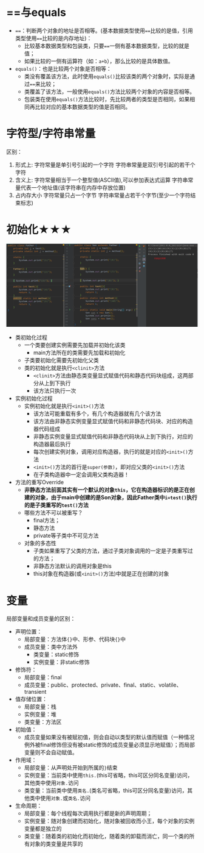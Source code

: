 #  ==与equals

- `==`：判断两个对象的地址是否相等。(基本数据类型使用`==`比较的是值，引用类型使用`==`比较的是内存地址)：
  - 比较基本数据类型和包装类，只要`==`一侧有基本数据类型，比较的就是值；
  - 如果比较的一侧有运算符（如：`a+b`），那么比较的是具体数值。
- `equals()`：也是比较两个对象是否相等：
  - 类没有覆盖该方法，此时使用`equals()`比较该类的两个对象时，实际是通过`==`来比较；
  - 类覆盖了该方法，一般使用`equals()`方法比较两个对象的内容是否相等。
  - 包装类在使用`equals()`方法比较时，先比较两者的类型是否相同，如果相同再比较对应的基本数据类型的值是否相同。



# 字符型/字符串常量

区别：

1. 形式上: 字符常量是单引号引起的一个字符 字符串常量是双引号引起的若干个字符
2. 含义上: 字符常量相当于一个整型值(ASCII值),可以参加表达式运算 字符串常量代表一个地址值(该字符串在内存中存放位置)
3. 占内存大小 字符常量只占一个字节 字符串常量占若干个字节(至少一个字符结束标志)





#  初始化★★★

![](../../images/Other-test1.png)

- 类初始化过程
  - 一个类要创建实例需要先加载并初始化该类
    - main方法所在的类需要先加载和初始化
  - 子类要初始化需要先初始化父类
  - 类的初始化就是执行`<clinit>`方法
    - `<clinit>`方法由静态类变量显式赋值代码和静态代码块组成，这两部分从上到下执行
    - 该方法只执行一次
- 实例初始化过程
  - 实例初始化就是执行`<init>()`方法
    - 该方法可能重载有多个，有几个构造器就有几个该方法
    - 该方法由非静态实例变量显式赋值代码和非静态代码块、对应的构造器代码组成
    - 非静态实例变量显式赋值代码和非静态代码块从上到下执行，对应的构造器最后执行
    - 每次创建实例对象，调用对应构造器，执行的就是对应的`<init>()`方法
    - `<init>()`方法的首行是`super(参数)`，即对应父类的`<init>()`方法
    - 在子类构造器中一定会调用父类构造器！
- 方法的重写Override
  - **非静态方法前面其实有一个默认的对象`this`，它在构造器标识的是正在创建的对象，由于main中创建的是Son对象，因此Father类中`i=test()`执行的是子类重写的`test()`方法**
  - 哪些方法不可以被重写？
    - final方法；
    - 静态方法
    - private等子类中不可见方法
  - 对象的多态性
    - 子类如果重写了父类的方法，通过子类对象调用的一定是子类重写过的方法；
    - 非静态方法默认的调用对象是this
    - this对象在构造器(或`<init>()`方法)中就是正在创建的对象



# 变量

局部变量和成员变量的区别：

- 声明位置：
  - 局部变量：方法体`{}`中、形参、代码块`{}`中
  - 成员变量：类中方法外
    - 类变量：static修饰
    - 实例变量：非static修饰
- 修饰符：
  - 局部变量：final
  - 成员变量：public、protected、private、final、static、volatile、transient
- 值存储位置：
  - 局部变量：栈
  - 实例变量：堆
  - 类变量：方法区
- 初始值：
  - 成员变量如果没有被赋初值，则会自动以类型的默认值而赋值（一种情况例外被final修饰但没有被static修饰的成员变量必须显示地赋值）；而局部变量则不会自动赋值。
- 作用域：
  - 局部变量：从声明处开始到所属的`}`结束
  - 实例变量：当前类中使用`this.`(this可省略，this可区分同名变量)访问，其他类中使用`对象.`访问
  - 类变量：当前类中使用`类名.`(类名可省略，this可区分同名变量)访问，其他类中使用`对象.`或`类名.`访问
- 生命周期：
  - 局部变量：每个线程每次调用执行都是新的声明周期；
  - 实例变量：随对象创建而初始化，随对象被回收而小王，每个对象的实例变量都是独立的
  - 类变量：随着类的初始化而初始化，随着类的卸载而消亡，同一个类的所有对象的类变量是共享的

